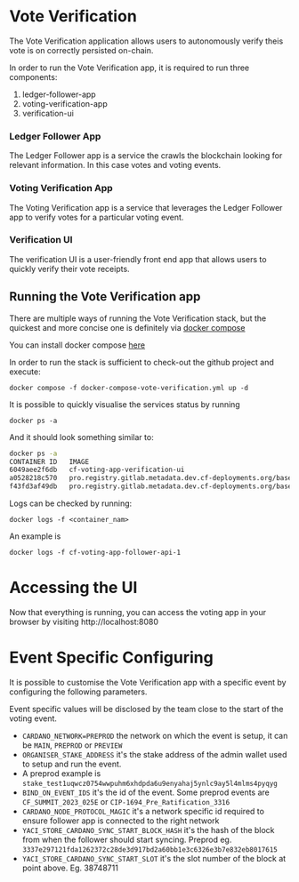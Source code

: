 # Vote Verification

The Vote Verification application allows users to autonomously verify theis vote is on correctly persisted on-chain.

In order to run the Vote Verification app, it is required to run three components:

1. ledger-follower-app
2. voting-verification-app
3. verification-ui

### Ledger Follower App

The Ledger Follower app is a service the crawls the blockchain looking for relevant information. In this case votes and 
voting events.

### Voting Verification App

The Voting Verification app is a service that leverages the Ledger Follower app to verify votes for a particular voting event.

### Verification UI

The verification UI is a user-friendly front end app that allows users to quickly verify their vote receipts. 

## Running the Vote Verification app

There are multiple ways of running the Vote Verification stack, but the quickest and more concise one is definitely via
[docker compose](https://docs.docker.com/compose/)

You can install docker compose [here](https://docs.docker.com/compose/install/)

In order to run the stack is sufficient to check-out the github project and execute:

`docker compose -f docker-compose-vote-verification.yml up -d`

It is possible to quickly visualise the services status by running

`docker ps -a`

And it should look something similar to:

```bash
docker ps -a
CONTAINER ID   IMAGE                                                                                                                                    COMMAND                  CREATED          STATUS         PORTS                            NAMES
6049aee2f6db   cf-voting-app-verification-ui                                                                                                            "/docker-entrypoint.…"   10 seconds ago   Up 9 seconds   80/tcp, 0.0.0.0:8080->8080/tcp   cf-voting-app-verification-ui-1
a0528218c570   pro.registry.gitlab.metadata.dev.cf-deployments.org/base-infrastructure/docker-registry/voting-ledger-follower-app:v0.2.74-1-g33bffc1b   "java -jar app.jar"      10 seconds ago   Up 9 seconds                                    cf-voting-app-follower-api-1
f43fd3af49db   pro.registry.gitlab.metadata.dev.cf-deployments.org/base-infrastructure/docker-registry/voting-verification-app:v0.2.74-1-g33bffc1b      "/docker-entrypoint.…"   10 seconds ago   Up 9 seconds   80/tcp, 0.0.0.0:9092->9092/tcp   cf-voting-app-verification-app-1
```

Logs can be checked by running:

`docker logs -f <container_nam>`

An example is

`docker logs -f cf-voting-app-follower-api-1`

# Accessing the UI

Now that everything is running, you can access the voting app in your browser by visiting http://localhost:8080

# Event Specific Configuring 

It is possible to customise the Vote Verification app with a specific event by configuring the following parameters.

Event specific values will be disclosed by the team close to the start of the voting event.

* `CARDANO_NETWORK=PREPROD` the network on which the event is setup, it can be `MAIN`, `PREPROD` or `PREVIEW`
* `ORGANISER_STAKE_ADDRESS` it's the stake address of the admin wallet used to setup and run the event. 
* A preprod example is `stake_test1uqwcz0754wwpuhm6xhdpda6u9enyahaj5ynlc9ay5l4mlms4pyqyg`
* `BIND_ON_EVENT_IDS` it's the id of the event. Some preprod events are `CF_SUMMIT_2023_025E` or `CIP-1694_Pre_Ratification_3316`
* `CARDANO_NODE_PROTOCOL_MAGIC` it's a network specific id required to ensure follower app is connected to the right network
* `YACI_STORE_CARDANO_SYNC_START_BLOCK_HASH` it's the hash of the block from when the follower should start syncing. Preprod eg. `3337e297121fda1262372c28de3d917bd2a60bb1e3c6326e3b7e832eb8017615`
* `YACI_STORE_CARDANO_SYNC_START_SLOT` it's the slot number of the block at point above. Eg. 38748711

